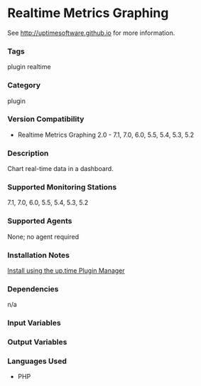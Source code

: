 # Realtime Metrics Graphing

See http://uptimesoftware.github.io for more information.

### Tags 
 plugin   realtime  

### Category

plugin

### Version Compatibility


  
* Realtime Metrics Graphing 2.0 - 7.1, 7.0, 6.0, 5.5, 5.4, 5.3, 5.2
  


### Description
Chart real-time data in a dashboard.


### Supported Monitoring Stations

7.1, 7.0, 6.0, 5.5, 5.4, 5.3, 5.2

### Supported Agents
None; no agent required

### Installation Notes
<p><a href="https://github.com/uptimesoftware/uptime-plugin-manager">Install using the up.time Plugin Manager</a></p>


### Dependencies
<p>n/a</p>


### Input Variables


### Output Variables



### Languages Used

* PHP

